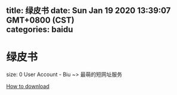 
title: 绿皮书
date: Sun Jan 19 2020 13:39:07 GMT+0800 (CST)    
categories: baidu
---

# 绿皮书
size: 0
 User Account - Biu ~> 最萌的短网址服务
 

[How to download](https://bpcam.bemobtrk.com/go/2ceec3aa-1ca2-46d6-b9ff-aaa5c184517c?jno=3841)